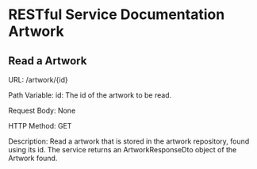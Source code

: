 # RESTful Service Documentation Artwork
## Read a Artwork
URL: /artwork/{id}

Path Variable: id: The id of the artwork to be read.

Request Body: None

HTTP Method: GET

Description: Read a artwork that is stored in the artwork repository, found using its id. The service returns an ArtworkResponseDto object of the Artwork found.